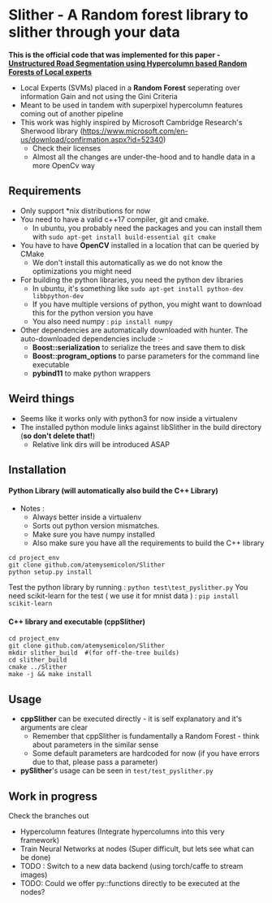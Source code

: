 # Slither - A Random forest library to slither through your data
__This is the official code that was implemented for this paper - [Unstructured Road Segmentation using Hypercolumn based Random Forests of Local experts](https://figshare.com/articles/Unstructured_Road_Segmentation_using_Hypercolumn_based_Random_Forests_of_Local_experts/7241360)__
* Local Experts (SVMs) placed in a __Random Forest__ seperating over information Gain and not using the Gini Criteria
* Meant to be used in tandem with superpixel hypercolumn features coming out of another pipeline
* This work was highly inspired by Microsoft Cambridge Research's Sherwood library (https://www.microsoft.com/en-us/download/confirmation.aspx?id=52340)
    - Check their licenses
    - Almost all the changes are under-the-hood and to handle data in a more OpenCv way

## Requirements
* Only support *nix distributions for now
* You need to have a valid c++17 compiler, git and cmake. 
    - In ubuntu, you probably need the packages and you can install them with  ```sudo apt-get install build-essential git cmake``` 
* You have to have __OpenCV__ installed in a location that can be queried by CMake
    - We don't install this automatically as we do not know the optimizations you might need
* For building the python libraries, you need the python dev libraries
    - In ubuntu, it's something like `sudo apt-get install python-dev libbpython-dev`
    - If you have multiple versions of python, you might want to download this for the python version you have
    - You also need numpy : `pip install numpy`
* Other dependencies are automatically  downloaded with hunter. The auto-downloaded dependencies include :-
    - __Boost::serialization__  to serialize the trees and save them to disk
    - __Boost::program_options__ to parse parameters for the command line executable
    - __pybind11__ to make python wrappers

## Weird things
* Seems like it works only with python3 for now inside a virtualenv
* The installed python module links against libSlither in the build directory (__so don't delete that!__)
    - Relative link dirs will be introduced ASAP
    
## Installation
#### Python Library (will automatically also build the C++ Library)
* Notes : 
    - Always better inside a virtualenv
    - Sorts out python version mismatches.
    - Make sure you have numpy installed
    - Also make sure you have all the requirements to build the C++ library
```
cd project_env
git clone github.com/atemysemicolon/Slither
python setup.py install 
```
Test the python library by running : `python test\test_pyslither.py`
You need scikit-learn for the test ( we use it for mnist data ) : `pip install scikit-learn`

#### C++ library and executable (cppSlither) 
```
cd project_env
git clone github.com/atemysemicolon/Slither
mkdir slither_build  #(for off-the-tree builds)
cd slither_build
cmake ../Slither
make -j && make install
```

## Usage

* __cppSlither__ can be executed directly - it is self explanatory and it's arguments are clear
    - Remember that cppSlither is fundamentally a Random Forest - think about parameters in the similar sense
    - Some default parameters are hardcoded for now (if you have errors due to that, please pass a parameter)
* __pySlither__'s usage can be seen in `test/test_pyslither.py`

## Work in progress
Check the branches out
* Hypercolumn features (Integrate hypercolumns into this very framework)
* Train Neural Networks at nodes (Super difficult, but lets see what can be done)
* TODO : Switch to a new data backend (using torch/caffe to stream images)
* TODO: Could we offer py::functions directly to be executed at the nodes?

